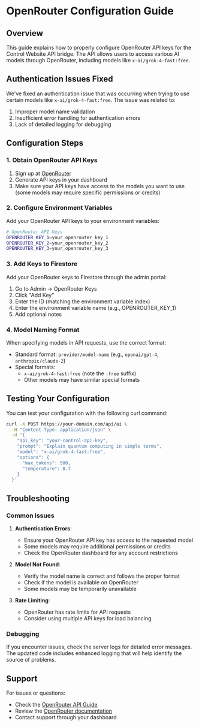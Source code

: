 # OpenRouter Configuration Guide

## Overview

This guide explains how to properly configure OpenRouter API keys for the Control Website API bridge. The API allows users to access various AI models through OpenRouter, including models like `x-ai/grok-4-fast:free`.

## Authentication Issues Fixed

We've fixed an authentication issue that was occurring when trying to use certain models like `x-ai/grok-4-fast:free`. The issue was related to:

1. Improper model name validation
2. Insufficient error handling for authentication errors
3. Lack of detailed logging for debugging

## Configuration Steps

### 1. Obtain OpenRouter API Keys

1. Sign up at [OpenRouter](https://openrouter.ai/)
2. Generate API keys in your dashboard
3. Make sure your API keys have access to the models you want to use (some models may require specific permissions or credits)

### 2. Configure Environment Variables

Add your OpenRouter API keys to your environment variables:

```bash
# OpenRouter API Keys
OPENROUTER_KEY_1=your_openrouter_key_1
OPENROUTER_KEY_2=your_openrouter_key_2
OPENROUTER_KEY_3=your_openrouter_key_3
```

### 3. Add Keys to Firestore

Add your OpenRouter keys to Firestore through the admin portal:

1. Go to Admin → OpenRouter Keys
2. Click "Add Key"
3. Enter the ID (matching the environment variable index)
4. Enter the environment variable name (e.g., OPENROUTER_KEY_1)
5. Add optional notes

### 4. Model Naming Format

When specifying models in API requests, use the correct format:

- Standard format: `provider/model-name` (e.g., `openai/gpt-4`, `anthropic/claude-2`)
- Special formats: 
  - `x-ai/grok-4-fast:free` (note the `:free` suffix)
  - Other models may have similar special formats

## Testing Your Configuration

You can test your configuration with the following curl command:

```bash
curl -X POST https://your-domain.com/api/ai \
  -H "Content-Type: application/json" \
  -d '{
    "api_key": "your-control-api-key",
    "prompt": "Explain quantum computing in simple terms",
    "model": "x-ai/grok-4-fast:free",
    "options": {
      "max_tokens": 500,
      "temperature": 0.7
    }
  }'
```

## Troubleshooting

### Common Issues

1. **Authentication Errors**:
   - Ensure your OpenRouter API key has access to the requested model
   - Some models may require additional permissions or credits
   - Check the OpenRouter dashboard for any account restrictions

2. **Model Not Found**:
   - Verify the model name is correct and follows the proper format
   - Check if the model is available on OpenRouter
   - Some models may be temporarily unavailable

3. **Rate Limiting**:
   - OpenRouter has rate limits for API requests
   - Consider using multiple API keys for load balancing

### Debugging

If you encounter issues, check the server logs for detailed error messages. The updated code includes enhanced logging that will help identify the source of problems.

## Support

For issues or questions:
- Check the [OpenRouter API Guide](OPENROUTER_API_GUIDE.md)
- Review the [OpenRouter documentation](https://openrouter.ai/docs)
- Contact support through your dashboard